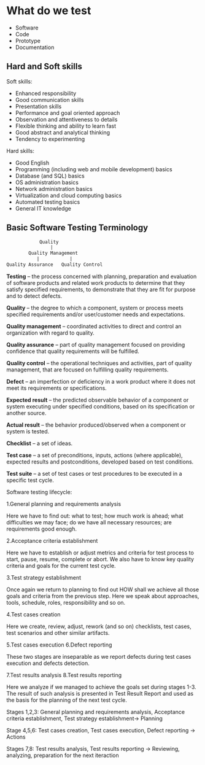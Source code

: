 # What do we test

- Software
- Code
- Prototype
- Documentation

## Hard and Soft skills

Soft skills:

- Enhanced responsibility
- Good communication skills
- Presentation skills
- Performance and goal oriented approach
- Observation and attentiveness to details
- Flexible thinking and ability to learn fast
- Good abstract and analytical thinking
- Tendency to experimenting

Hard skills:

- Good English
- Programming (including web and mobile development) basics
- Database (and SQL) basics
- OS administration basics
- Network administration basics
- Virtualization and cloud computing basics
- Automated testing basics
- General IT knowledge

## Basic Software Testing Terminology

```scheme
            Quality
                |
        Quality Management
           |           |
Quality Assurance   Quality Control
```

**Testing** – the process concerned with planning, preparation and evaluation of
software products and related work products to determine that they satisfy
specified requirements, to demonstrate that they are fit for purpose and to detect
defects.

**Quality** – the degree to which a component, system or process meets specified
requirements and/or user/customer needs and expectations.

**Quality management** – coordinated activities to direct and control an organization
with regard to quality.

**Quality assurance** – part of quality management focused on providing confidence
that quality requirements will be fulfilled.

**Quality control** – the operational techniques and activities, part of quality
management, that are focused on fulfilling quality requirements.

**Defect** – an imperfection or deficiency in a work product where it does not meet
its requirements or specifications.

**Expected result** – the predicted observable behavior of a component or system
executing under specified conditions, based on its specification or another source.

**Actual result** – the behavior produced/observed when a component or system is
tested.

**Checklist** – a set of ideas.

**Test case** – a set of preconditions, inputs, actions (where applicable), expected
results and postconditions, developed based on test conditions.

**Test suite** – a set of test cases or test procedures to be executed in a specific
test cycle.

Software testing lifecycle:

1.General planning and requirements analysis

Here we have to find out: what to test; how much work is ahead;
what difficulties we may face; do we have all necessary resources; are
requirements good enough.

2.Acceptance criteria establishment

Here we have to establish or adjust metrics and criteria for test
process to start, pause, resume, complete or abort. We also have to
know key quality criteria and goals for the current test cycle.

3.Test strategy establishment

Once again we return to planning to find out HOW shall we achieve
all those goals and criteria from the previous step. Here we speak
about approaches, tools, schedule, roles, responsibility and so on.

4.Test cases creation

Here we create, review, adjust, rework (and so on) checklists, test
cases, test scenarios and other similar artifacts.

5.Test cases execution
6.Defect reporting

These two stages are inseparable as we report defects during test
cases execution and defects detection.

7.Test results analysis
8.Test results reporting

Here we analyze if we managed to achieve the goals set during stages
1-3. The result of such analysis is presented in Test Result Report and
used as the basis for the planning of the next test cycle.

Stages 1,2,3: General planning and requirements analysis, Acceptance criteria
establishment, Test strategy establishment-> Planning

Stage 4,5,6: Test cases creation, Test cases execution, Defect reporting -> Actions

Stages 7,8: Test results analysis, Test results reporting -> Reviewing, analyzing,
preparation for the next iteraction


